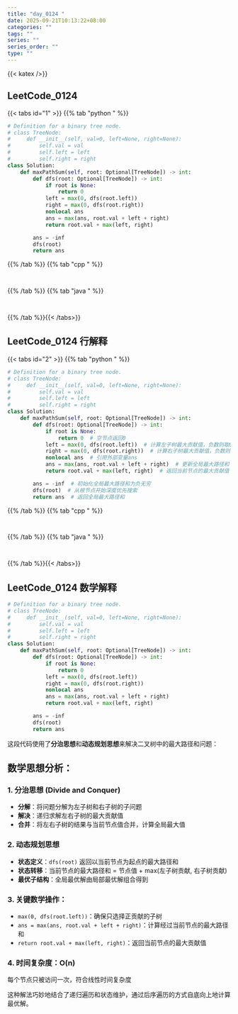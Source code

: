 ```yaml
---
title: "day_0124 "
date: 2025-09-21T10:13:22+08:00
categories: ""
tags: ""
series: ""
series_order: ""
type: ""
---
```


{{< katex />}}


## LeetCode_0124 

{{< tabs id="1" >}}
{{% tab "python " %}}

```python 
# Definition for a binary tree node.
# class TreeNode:
#     def __init__(self, val=0, left=None, right=None):
#         self.val = val
#         self.left = left
#         self.right = right
class Solution:
    def maxPathSum(self, root: Optional[TreeNode]) -> int:
        def dfs(root: Optional[TreeNode]) -> int:
            if root is None:
                return 0
            left = max(0, dfs(root.left))
            right = max(0, dfs(root.right))
            nonlocal ans
            ans = max(ans, root.val + left + right)
            return root.val + max(left, right)

        ans = -inf
        dfs(root)
        return ans 
```

{{% /tab %}}
{{% tab "cpp " %}}

```cpp 
 
```

{{% /tab %}}
{{% tab "java " %}}

```java 
 
```

{{% /tab %}}{{< /tabs>}}

## LeetCode_0124  行解释

{{< tabs id="2" >}}
{{% tab "python " %}}

```python
# Definition for a binary tree node.
# class TreeNode:
#     def __init__(self, val=0, left=None, right=None):
#         self.val = val
#         self.left = left
#         self.right = right
class Solution:
    def maxPathSum(self, root: Optional[TreeNode]) -> int:
        def dfs(root: Optional[TreeNode]) -> int:
            if root is None:
                return 0  # 空节点返回0
            left = max(0, dfs(root.left))  # 计算左子树最大贡献值，负数则取0
            right = max(0, dfs(root.right))  # 计算右子树最大贡献值，负数则取0
            nonlocal ans  # 引用外部变量ans
            ans = max(ans, root.val + left + right)  # 更新全局最大路径和（可能包含当前节点的完整路径）
            return root.val + max(left, right)  # 返回当前节点的最大贡献值（只能选择一条子树路径）

        ans = -inf  # 初始化全局最大路径和为负无穷
        dfs(root)  # 从根节点开始深度优先搜索
        return ans  # 返回全局最大路径和
```

{{% /tab %}}
{{% tab "cpp " %}}

```cpp 
 
```

{{% /tab %}}
{{% tab "java " %}}

```java 
 
```

{{% /tab %}}{{< /tabs>}}

## LeetCode_0124  数学解释

```python 
# Definition for a binary tree node.
# class TreeNode:
#     def __init__(self, val=0, left=None, right=None):
#         self.val = val
#         self.left = left
#         self.right = right
class Solution:
    def maxPathSum(self, root: Optional[TreeNode]) -> int:
        def dfs(root: Optional[TreeNode]) -> int:
            if root is None:
                return 0
            left = max(0, dfs(root.left))
            right = max(0, dfs(root.right))
            nonlocal ans
            ans = max(ans, root.val + left + right)
            return root.val + max(left, right)

        ans = -inf
        dfs(root)
        return ans 
```


这段代码使用了**分治思想**和**动态规划思想**来解决二叉树中的最大路径和问题：

## 数学思想分析：

### 1. 分治思想 (Divide and Conquer)
- **分解**：将问题分解为左子树和右子树的子问题
- **解决**：递归求解左右子树的最大贡献值
- **合并**：将左右子树的结果与当前节点值合并，计算全局最大值

### 2. 动态规划思想
- **状态定义**：`dfs(root)` 返回以当前节点为起点的最大路径和
- **状态转移**：当前节点的最大路径和 = 节点值 + max(左子树贡献, 右子树贡献)
- **最优子结构**：全局最优解由局部最优解组合得到

### 3. 关键数学操作：
- `max(0, dfs(root.left))`：确保只选择正贡献的子树
- `ans = max(ans, root.val + left + right)`：计算经过当前节点的最大路径和
- `return root.val + max(left, right)`：返回当前节点的最大贡献值

### 4. 时间复杂度：O(n)
每个节点只被访问一次，符合线性时间复杂度

这种解法巧妙地结合了递归遍历和状态维护，通过后序遍历的方式自底向上地计算最优解。


